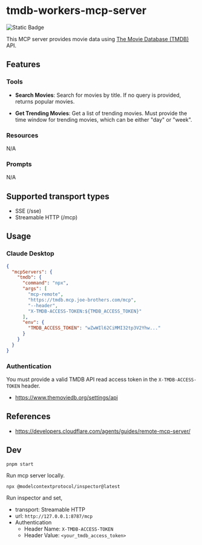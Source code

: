 # tmdb-workers-mcp-server

![Static Badge](https://img.shields.io/badge/Made%20with-Cloudflare%20Workers-blue?style=flat&logo=cloudflareworkers&logoColor=white&color=F38020)

This MCP server provides movie data using [The Movie Database (TMDB)](https://www.themoviedb.org/) API.

## Features

### Tools
- **Search Movies**: Search for movies by title. If no query is provided, returns popular movies.

- **Get Trending Movies**: Get a list of trending movies. Must provide the time window for trending movies, which can be either "day" or "week".

### Resources
N/A

### Prompts
N/A

## Supported transport types
- SSE (/sse)
- Streamable HTTP (/mcp)

## Usage

### Claude Desktop
```json
{
  "mcpServers": {
    "tmdb": {
      "command": "npx",
      "args": [
        "mcp-remote",
        "https://tmdb.mcp.joe-brothers.com/mcp",
        "--header",
        "X-TMDB-ACCESS-TOKEN:${TMDB_ACCESS_TOKEN}"
      ],
      "env": {
        "TMDB_ACCESS_TOKEN": "wZwWIl62CiMMI32tp3V2Yhw..."
      }
    }
  }
}
```

### Authentication
You must provide a valid TMDB API read access token in the `X-TMDB-ACCESS-TOKEN` header.

- https://www.themoviedb.org/settings/api

## References
- https://developers.cloudflare.com/agents/guides/remote-mcp-server/


## Dev

```shell
pnpm start
```
Run mcp server locally.

```shell
npx @modelcontextprotocol/inspector@latest
```
Run inspector and set,

- transport: Streamable HTTP
- url: `http://127.0.0.1:8787/mcp`
- Authentication
  - Header Name: `X-TMDB-ACCESS-TOKEN`
  - Header Value: `<your_tmdb_access_token>`
